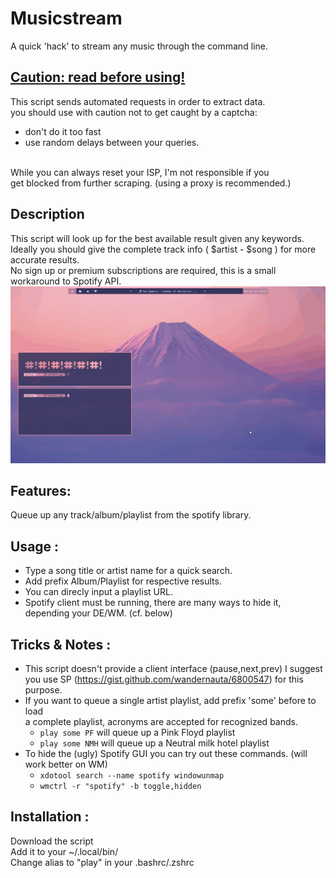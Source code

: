 # Musicstream
A quick 'hack' to stream any music through the command line.


## <u> Caution: read before using! </u>
This script sends automated requests in order to extract data. </br>
you should use with caution not to get caught by a captcha: </br>
* don't do it too fast 
* use random delays between your queries. </br> </br>

While you can always reset your ISP, I'm not responsible if you </br>
get blocked from further scraping. (using a proxy is recommended.) </br>

## Description 
 This script will look up for the best available result given any keywords. </br>
 Ideally you should give the complete track info ( $artist - $song ) for more 
 accurate results. </br>
 No sign up or premium subscriptions are required, this is a small workaround 
 to Spotify API. </br>
 <img src="record.gif"> </img>
 
## Features:
Queue up any track/album/playlist from the spotify library.

## Usage :
* Type a song title or artist name for a quick search. </br>
* Add prefix Album/Playlist for respective results. </br>
* You can direcly input a playlist URL. </br>
* Spotify client must be running, there are many ways to hide 
it, depending your DE/WM. (cf. below)

## Tricks & Notes :
* This script doesn't provide a client interface (pause,next,prev)
I suggest you use SP (https://gist.github.com/wandernauta/6800547) for this </br>
purpose.
* If you want to queue a single artist playlist, add prefix 'some' before to load </br>
a complete playlist, acronyms are accepted for recognized bands. </br>
   - `play some PF` will queue up a Pink Floyd playlist</br>
   - `play some NMH` will queue up a Neutral milk hotel playlist </br>
* To hide the (ugly) Spotify GUI you can try out these commands. (will work better on WM) </br>
  - `xdotool search --name spotify windowunmap`
  - `wmctrl -r "spotify" -b toggle,hidden`

## Installation :
Download the script </br>
Add it to your ~/.local/bin/ </br>
Change alias to "play" in your .bashrc/.zshrc
